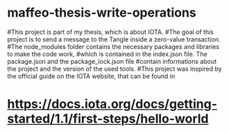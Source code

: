# maffeo-thesis-write-operations

#This project is part of my thesis, which is about IOTA.
#The goal of this project is to send a message to the Tangle inside a zero-value transaction.
#The node_modules folder contains the necessary packages and libraries to make the code work,
#which is contained in the index.json file. The package.json and the package_lock.json file
#contain informations about the project and the version of the used tools.
#This project was inspired by the official guide on the IOTA website, that can be found in
# https://docs.iota.org/docs/getting-started/1.1/first-steps/hello-world
